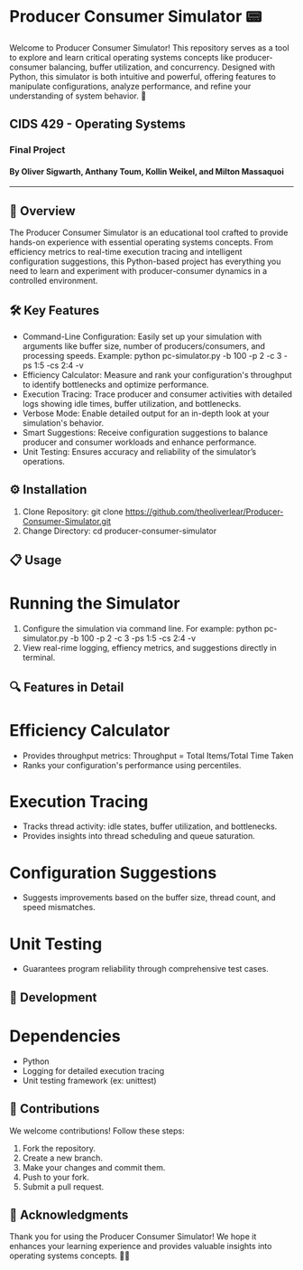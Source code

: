 # Producer Consumer Simulator 📟
Welcome to Producer Consumer Simulator! This repository serves as a tool to explore and learn critical operating systems concepts like producer-consumer balancing, buffer utilization, and concurrency. Designed with Python, this simulator is both intuitive and powerful, offering features to manipulate configurations, analyze performance, and refine your understanding of system behavior. 🌟

## CIDS 429 - Operating Systems
### Final Project
#### By Oliver Sigwarth, Anthany Toum, Kollin Weikel, and Milton Massaquoi

---

## 📖 Overview 
The Producer Consumer Simulator is an educational tool crafted to provide hands-on experience with essential operating systems concepts. From efficiency metrics to real-time execution tracing and intelligent configuration suggestions, this Python-based project has everything you need to learn and experiment with producer-consumer dynamics in a controlled environment.

## 🛠️ Key Features
- Command-Line Configuration: Easily set up your simulation with arguments like buffer size, number of producers/consumers, and processing speeds.
Example: python pc-simulator.py -b 100 -p 2 -c 3 -ps 1:5 -cs 2:4 -v
- Efficiency Calculator: Measure and rank your configuration's throughput to identify bottlenecks and optimize performance.
- Execution Tracing: Trace producer and consumer activities with detailed logs showing idle times, buffer utilization, and bottlenecks.
- Verbose Mode: Enable detailed output for an in-depth look at your simulation's behavior.
- Smart Suggestions: Receive configuration suggestions to balance producer and consumer workloads and enhance performance.
- Unit Testing: Ensures accuracy and reliability of the simulator’s operations.
  
## ⚙️ Installation
1. Clone Repository:
   git clone https://github.com/theoliverlear/Producer-Consumer-Simulator.git
2. Change Directory:
   cd producer-consumer-simulator 

## 📋 Usage
# Running the Simulator 
1. Configure the simulation via command line. For example:
   python pc-simulator.py -b 100 -p 2 -c 3 -ps 1:5 -cs 2:4 -v
2. View real-rime logging, effiency metrics, and suggestions directly in terminal.

## 🔍 Features in Detail
# Efficiency Calculator 
- Provides throughput metrics: Throughput = Total Items/Total Time Taken
- Ranks your configuration's performance using percentiles.

# Execution Tracing 
- Tracks thread activity: idle states, buffer utilization, and bottlenecks.
- Provides insights into thread scheduling and queue saturation.

# Configuration Suggestions
- Suggests improvements based on the buffer size, thread count, and speed mismatches.

# Unit Testing 
- Guarantees program reliability through comprehensive test cases.

## 🧰 Development
# Dependencies 
- Python
- Logging for detailed execution tracing
- Unit testing framework (ex: unittest)

## 🌟 Contributions
We welcome contributions! Follow these steps:
1. Fork the repository.
2. Create a new branch.
3. Make your changes and commit them.
4. Push to your fork.
5. Submit a pull request.

## 🙌 Acknowledgments
Thank you for using the Producer Consumer Simulator! We hope it enhances your learning experience and provides valuable insights into operating systems concepts. 🚀✨

